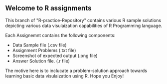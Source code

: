 ## Welcome to R assignments

This branch of "R-practice-Repository" contains various R sample solutions depicting various data visulaization capabilities
of R Programming language.

Each Assignemnt contains the following components:

* Data Sample file (.csv file)
* Assignment Problems (.txt file)
* Screenshot of expected output (.png file)
* Answer Solution file. (.r file)

The motive here is to inclucate a problem-solution approach towards learning basic data visulaization using R.
Hope you Enjoy!
